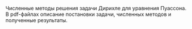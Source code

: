 Численные методы решения задачи Дирихле для уравнения Пуассона. В pdf-файлах описание постановки задачи, численных методов и полученные результаты.
